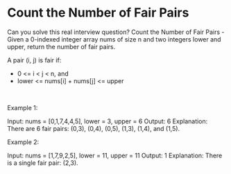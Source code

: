 # Count the Number of Fair Pairs

Can you solve this real interview question? Count the Number of Fair Pairs - Given a 0-indexed integer array nums of size n and two integers lower and upper, return the number of fair pairs.

A pair (i, j) is fair if:

 * 0 <= i < j < n, and
 * lower <= nums[i] + nums[j] <= upper

 

Example 1:


Input: nums = [0,1,7,4,4,5], lower = 3, upper = 6
Output: 6
Explanation: There are 6 fair pairs: (0,3), (0,4), (0,5), (1,3), (1,4), and (1,5).


Example 2:


Input: nums = [1,7,9,2,5], lower = 11, upper = 11
Output: 1
Explanation: There is a single fair pair: (2,3).